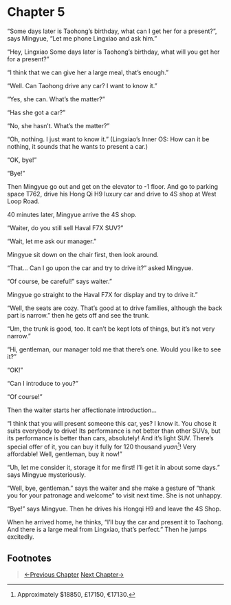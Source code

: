 # Chapter 5

“Some days later is Taohong’s birthday, what can I get her for a present?”, says Mingyue, “Let me phone Lingxiao and ask him.”

“Hey, Lingxiao Some days later is Taohong’s birthday, what will you get her for a present?”

“I think that we can give her a large meal, that’s enough.”

“Well. Can Taohong drive any car? I want to know it.”

“Yes, she can. What’s the matter?”

“Has she got a car?”

“No, she hasn’t. What’s the matter?”

“Oh, nothing. I just want to know it.” (Lingxiao’s Inner OS: How can it be nothing, it sounds that he wants to present a car.)

“OK, bye!”

“Bye!”

Then Mingyue go out and get on the elevator to -1 floor. And go to parking space T762, drive his Hong Qi H9 luxury car and drive to 4S shop at West Loop Road.

40 minutes later, Mingyue arrive the 4S shop.

“Waiter, do you still sell Haval F7X SUV?”

“Wait, let me ask our manager.”

Mingyue sit down on the chair first, then look around.

“That… Can I go upon the car and try to drive it?” asked Mingyue.

“Of course, be careful!” says waiter.”

Mingyue go straight to the Haval F7X for display and try to drive it.”

“Well, the seats are cozy. That’s good at to drive families, although the back part is narrow.” then he gets off and see the trunk.

“Um, the trunk is good, too. It can’t be kept lots of things, but it’s not very narrow.”

“Hi, gentleman, our manager told me that there’s one. Would you like to see it?”

“OK!”

“Can I introduce to you?”

“Of course!”

Then the waiter starts her affectionate introduction…

“I think that you will present someone this car, yes? I know it. You chose it suits everybody to drive! Its performance is not better than other SUVs, but its performance is better than cars, absolutely! And it’s light SUV. There’s special offer of it, you can buy it fully for 120 thousand *yuan*[^1]! Very affordable! Well, gentleman, buy it now!”

“Uh, let me consider it, storage it for me first! I’ll get it in about some days.” says Mingyue mysteriously.

“Well, bye, gentleman.” says the waiter and she make a gesture of “thank you for your patronage and welcome” to visit next time. She is not unhappy.

“Bye!” says Mingyue. Then he drives his Hongqi H9 and leave the 4S Shop.

When he arrived home, he thinks, “I’ll buy the car and present it to Taohong. And there is a large meal from Lingxiao, that’s perfect.” Then he jumps excitedly.

## Footnotes

[^1]: Approximately $18850, £17150, €17130.

> [←Previous Chapter](/part1/chapter4.md) [Next Chapter→](/part1/chapter6.md)
